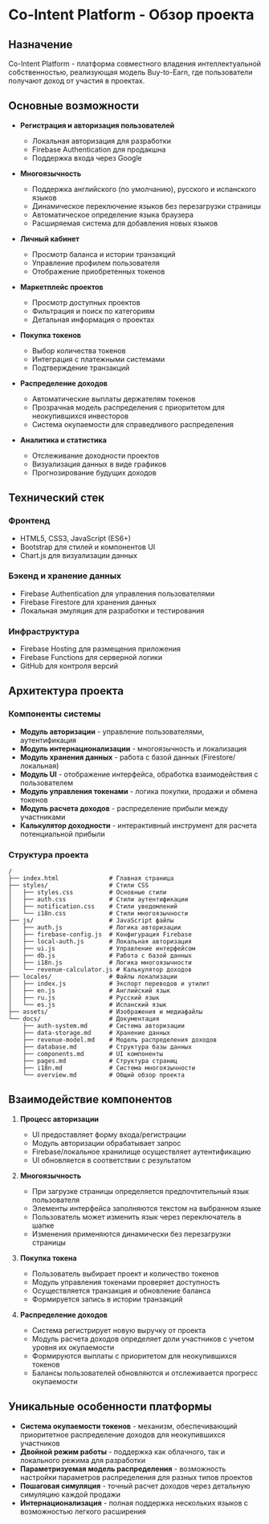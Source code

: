 # Co-Intent Platform - Обзор проекта

## Назначение
Co-Intent Platform - платформа совместного владения интеллектуальной собственностью, реализующая модель Buy-to-Earn, где пользователи получают доход от участия в проектах.

## Основные возможности

* **Регистрация и авторизация пользователей**
  * Локальная авторизация для разработки
  * Firebase Authentication для продакшна
  * Поддержка входа через Google

* **Многоязычность**
  * Поддержка английского (по умолчанию), русского и испанского языков
  * Динамическое переключение языков без перезагрузки страницы
  * Автоматическое определение языка браузера
  * Расширяемая система для добавления новых языков

* **Личный кабинет**
  * Просмотр баланса и истории транзакций
  * Управление профилем пользователя
  * Отображение приобретенных токенов

* **Маркетплейс проектов**
  * Просмотр доступных проектов
  * Фильтрация и поиск по категориям
  * Детальная информация о проектах

* **Покупка токенов**
  * Выбор количества токенов
  * Интеграция с платежными системами
  * Подтверждение транзакций

* **Распределение доходов**
  * Автоматические выплаты держателям токенов
  * Прозрачная модель распределения с приоритетом для неокупившихся инвесторов
  * Система окупаемости для справедливого распределения

* **Аналитика и статистика**
  * Отслеживание доходности проектов
  * Визуализация данных в виде графиков
  * Прогнозирование будущих доходов

## Технический стек

### Фронтенд
* HTML5, CSS3, JavaScript (ES6+)
* Bootstrap для стилей и компонентов UI
* Chart.js для визуализации данных

### Бэкенд и хранение данных
* Firebase Authentication для управления пользователями
* Firebase Firestore для хранения данных
* Локальная эмуляция для разработки и тестирования

### Инфраструктура
* Firebase Hosting для размещения приложения
* Firebase Functions для серверной логики
* GitHub для контроля версий

## Архитектура проекта

### Компоненты системы
* **Модуль авторизации** - управление пользователями, аутентификация
* **Модуль интернационализации** - многоязычность и локализация
* **Модуль хранения данных** - работа с базой данных (Firestore/локальная)
* **Модуль UI** - отображение интерфейса, обработка взаимодействия с пользователем
* **Модуль управления токенами** - логика покупки, продажи и обмена токенов
* **Модуль расчета доходов** - распределение прибыли между участниками
* **Калькулятор доходности** - интерактивный инструмент для расчета потенциальной прибыли

### Структура проекта
```
/
├── index.html              # Главная страница
├── styles/                 # Стили CSS
│   ├── styles.css          # Основные стили
│   ├── auth.css            # Стили аутентификации
│   ├── notification.css    # Стили уведомлений
│   └── i18n.css            # Стили многоязычности
├── js/                     # JavaScript файлы
│   ├── auth.js             # Логика авторизации
│   ├── firebase-config.js  # Конфигурация Firebase
│   ├── local-auth.js       # Локальная авторизация
│   ├── ui.js               # Управление интерфейсом
│   ├── db.js               # Работа с базой данных
│   ├── i18n.js             # Логика многоязычности
│   └── revenue-calculator.js # Калькулятор доходов
├── locales/                # Файлы локализации
│   ├── index.js            # Экспорт переводов и утилит
│   ├── en.js               # Английский язык
│   ├── ru.js               # Русский язык
│   └── es.js               # Испанский язык
├── assets/                 # Изображения и медиафайлы
└── docs/                   # Документация
    ├── auth-system.md      # Система авторизации
    ├── data-storage.md     # Хранение данных
    ├── revenue-model.md    # Модель распределения доходов
    ├── database.md         # Структура базы данных
    ├── components.md       # UI компоненты
    ├── pages.md            # Структура страниц
    ├── i18n.md             # Система многоязычности
    └── overview.md         # Общий обзор проекта
```

## Взаимодействие компонентов

1. **Процесс авторизации**
   * UI предоставляет форму входа/регистрации
   * Модуль авторизации обрабатывает запрос
   * Firebase/локальное хранилище осуществляет аутентификацию
   * UI обновляется в соответствии с результатом

2. **Многоязычность**
   * При загрузке страницы определяется предпочтительный язык пользователя
   * Элементы интерфейса заполняются текстом на выбранном языке
   * Пользователь может изменить язык через переключатель в шапке
   * Изменения применяются динамически без перезагрузки страницы

3. **Покупка токена**
   * Пользователь выбирает проект и количество токенов
   * Модуль управления токенами проверяет доступность
   * Осуществляется транзакция и обновление баланса
   * Формируется запись в истории транзакций

4. **Распределение доходов**
   * Система регистрирует новую выручку от проекта
   * Модуль расчета доходов определяет доли участников с учетом уровня их окупаемости
   * Формируются выплаты с приоритетом для неокупившихся токенов
   * Балансы пользователей обновляются и отслеживается прогресс окупаемости

## Уникальные особенности платформы

* **Система окупаемости токенов** - механизм, обеспечивающий приоритетное распределение доходов для неокупившихся участников
* **Двойной режим работы** - поддержка как облачного, так и локального режима для разработки
* **Параметризуемая модель распределения** - возможность настройки параметров распределения для разных типов проектов
* **Пошаговая симуляция** - точный расчет доходов через детальную симуляцию каждой продажи
* **Интернационализация** - полная поддержка нескольких языков с возможностью легкого расширения

